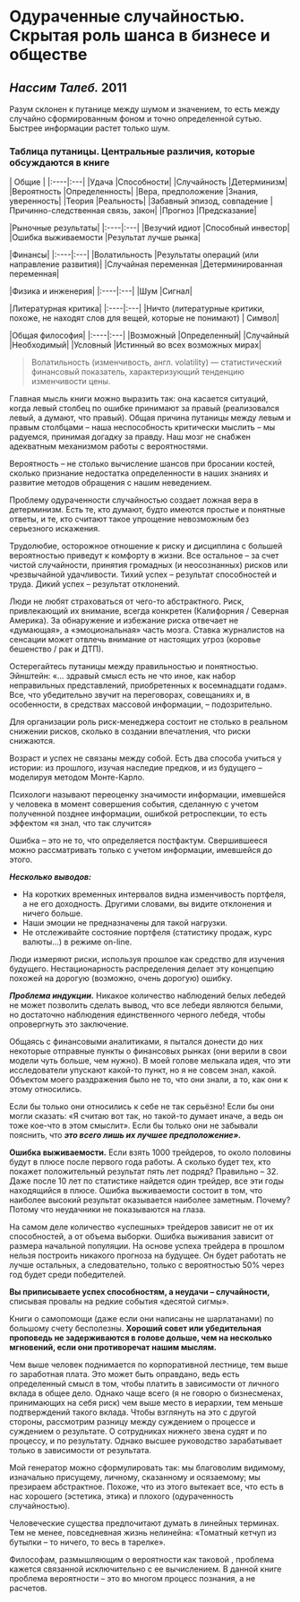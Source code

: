 # Одураченные случайностью. Скрытая роль шанса в бизнесе и обществе
## _Нассим Талеб._ 2011

Разум склонен к путанице между шумом и значением, то есть между случайно сформированным фоном и точно определенной сутью. Быстрее информации растет только шум.

### Таблица путаницы. Центральные различия, которые обсуждаются в книге

| Общие |
|:----|:---|
|Удача           |Способности|
|Случайность	   |Детерминизм|
|Вероятность	   |Определенность|
|Вера, предположение	|Знания, уверенность|
|Теория	          |Реальность|
|Забавный эпизод, совпадение |Причинно-следственная связь, закон|
|Прогноз	       |Предсказание|

|Рыночные результаты|
|:----|:---|
|Везучий идиот	 |Способный инвестор|
|Ошибка выживаемости	|Результат лучше рынка|

|Финансы|
|:----|:---|
|Волатильность    |Результаты операций (или направление развития)|
|Случайная переменная	|Детерминированная переменная|

|Физика и инженерия|
|:----|:---|
|Шум	|Сигнал|

|Литературная критика|
|:----|:---|
|Ничто (литературные критики, похоже, не находят слов для вещей, которые не понимают) |	Символ|

|Общая философия|
|:----|:---|
|Возможный	 |Определенный|
|Случайный	 |Необходимый|
|Условный    |Истинный во всех возможных мирах|

>
> Волатильность (изменчивость, англ. volatility) — статистический финансовый показатель, характеризующий тенденцию изменчивости цены.

Главная мысль книги можно выразить так: она касается ситуаций, когда левый столбец по ошибке принимают за правый (реализовался левый, а думают, что правый). Общая причина путаницы между левым и правым столбцами – наша неспособность критически мыслить – мы радуемся, принимая догадку за правду. Наш мозг не снабжен адекватным механизмом работы с вероятностями.

Вероятность ­– не столько вычисление шансов при бросании костей, сколько признание недостатка определенности в наших знаниях и развитие методов обращения с нашим неведением.

Проблему одураченности случайностью создает ложная вера в детерминизм. Есть те, кто думают, будто имеются простые и понятные ответы, и те, кто считают такое упрощение невозможным без серьезного искажения.

Трудолюбие, осторожное отношение к риску и дисциплина с большей вероятностью приведут к комфорту в жизни. Все остальное – за счет чистой случайности, принятия громадных (и неосознанных) рисков или чрезвычайной удачливости. Тихий успех – результат способностей и труда. Дикий успех – результат отклонений.

Люди не любят страховаться от чего-то абстрактного. Риск, привлекающий их внимание, всегда конкретен (Калифорния / Северная Америка). За обнаружение и избежание риска отвечает не «думающая», а «эмоциональная» часть мозга. Ставка журналистов на сенсации может отвлечь внимание от настоящих угроз (коровье бешенство / рак и ДТП).

Остерегайтесь путаницы между правильностью и понятностью. Эйнштейн: «… здравый смысл есть не что иное, как набор неправильных представлений, приобретенных к восемнадцати годам». Все, что убедительно звучит на переговорах, совещаниях и, в особенности, в средствах массовой информации, – подозрительно.

Для организации роль риск-менеджера состоит не столько в реальном снижении рисков, сколько в создании впечатления, что риски снижаются.

Возраст и успех не связаны между собой. Есть два способа учиться у истории: из прошлого, изучая наследие предков, и из будущего – моделируя методом Монте-Карло.

Психологи называют переоценку значимости информации, имевшейся у человека в момент совершения события, сделанную с учетом полученной позднее информации, ошибкой ретроспекции, то есть эффектом «я знал, что так случится»

Ошибка – это не то, что определяется постфактум. Свершившееся можно рассматривать только с учетом информации, имевшейся до этого.


_**Несколько выводов:**_
  * На коротких временных интервалов видна изменчивость портфеля, а не его доходность.
    Другими словами, вы видите отклонения и ничего больше.
  * Наши эмоции не предназначены для такой нагрузки.
  * Не отслеживайте состояние портфеля (статистику продаж, курс валюты…) в режиме on-line.

Люди измеряют риски, используя прошлое как средство для изучения будущего. Нестационарность распределения делает эту концепцию похожей на дорогую (возможно, очень дорогую) ошибку.

_**Проблема индукции.**_ Никакое количество наблюдений белых лебедей не может позволить сделать вывод, что все лебеди являются белыми, но достаточно наблюдения единственного черного лебедя, чтобы опровергнуть это заключение.

Общаясь с финансовыми аналитиками, я пытался донести до них некоторые отправные пункты о финансовых рынках (они верили в свои модели чуть больше, чем нужно). В моей голове мелькала идея, что эти исследователи упускают какой-то пункт, но я не совсем знал, какой. Объектом моего раздражения было не то, что они знали, а то, как они к этому относились.

Если бы только они относились к себе не так серьёзно! Если бы они могли сказать: «Я считаю вот так, но такой-то думает иначе, а ведь он тоже кое-что в этом смыслит». Если бы только они не забывали пояснить, что _**это всего лишь их лучшее предположение».**_

**Ошибка выживаемости.** Если взять 1000 трейдеров, то около половины будут в плюсе после первого года работы. А сколько будет тех, кто покажет положительный результат пять лет подряд? Правильно – 32. Даже после 10 лет по статистике найдется один трейдер, все эти годы находящийся в плюсе. Ошибка выживаемости состоит в том, что наиболее высокий результат оказывается наиболее заметным. Почему? Потому что неудачники не показываются на глаза.

На самом деле количество «успешных» трейдеров зависит не от их способностей, а от объема выборки. Ошибка выживания зависит от размера начальной популяции. На основе успеха трейдера в прошлом нельзя построить никакого прогноза на будущее. Он будет работать не лучше остальных, а следовательно, только с вероятностью 50% через год будет среди победителей.

**Вы приписываете успех способностям, а неудачи – случайности,** списывая провалы на редкие события «десятой сигмы».

Книги о самопомощи (даже если они написаны не шарлатанами) по большому счету бесполезны.
**Хороший совет или убедительная проповедь не задерживаются в голове дольше, чем на несколько мгновений, если они противоречат нашим мыслям.**

Чем выше человек поднимается по корпоративной лестнице, тем выше го заработная плата. Это может быть оправдано, ведь есть определенный смысл в том, чтобы платить в зависимости от личного вклада в общее дело. Однако чаще всего (я не говорю о бизнесменах, принимающих на себя риск) чем выше место в иерархии, тем меньше подтверждений такого вклада. Чтобы взглянуть на это с другой стороны, рассмотрим разницу между суждением о процессе и суждением о результате. О сотрудниках нижнего звена судят и по процессу, и по результату. Однако высшее руководство зарабатывает только в зависимости от результата.

Мой генератор можно сформулировать так: мы благоволим видимому, изначально присущему, личному, сказанному и осязаемому; мы презираем абстрактное. Похоже, что из этого вытекает все, что есть в нас хорошего (эстетика, этика) и плохого (одураченность случайностью).

Человеческие существа предпочитают думать в линейных терминах. Тем не менее, повседневная жизнь нелинейна: «Томатный кетчуп из бутылки – то ничего, то весь в тарелке».

Философам, размышляющим о вероятности как таковой , проблема кажется связанной исключительно с ее вычислением. В данной книге проблема вероятности – это во многом процесс познания, а не расчетов.
